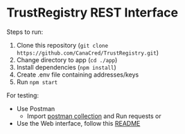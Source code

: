 # TrustRegistry REST Interface

Steps to run:
1. Clone this repository (`git clone https://github.com/CanaCred/TrustRegistry.git`)
2. Change directory to app (`cd ./app`)
3. Install dependencies (`npm install`)
4. Create .env file containing addresses/keys
5. Run `npm start`

For testing:
- Use Postman
  - Import [postman collection](https://github.com/CanaCred/TrustRegistry/blob/main/app/test/Trust%20Registry.postman_collection.json) and Run requests
or
- Use the Web interface, follow this [README](https://github.com/CanaCred/TrustRegistry/blob/main/client/README.md) 
